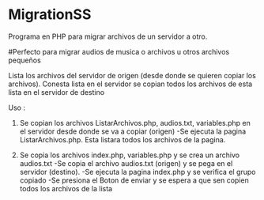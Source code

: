 # MigrationSS
Programa en PHP para migrar archivos de un servidor a otro.

#Perfecto para migrar audios de musica o archivos u otros archivos pequeños

Lista los archivos del servidor de origen (desde donde se quieren copiar los archivos). Conesta lista en el servidor se 
copian todos los archivos de esta lista en el servidor de destino

Uso :
1) Se copian los archivos ListarArchivos.php, audios.txt, variables.php en el servidor desde donde se va a copiar (origen)
  -Se ejecuta la pagina ListarArchivos.php. Esta listara todos los archivos de la pagina.
  

2) Se copia los archivos index.php, variables.php y se crea un archivo audios.txt
  -Se copia el archivo audios.txt (origen) y se pega en el servidor (destino).
  -Se ejecuta la pagina index.php y se verifica el grupo copiado
  -Se presiona el Boton de enviar y se espera a que sen copien todos los archivos de la lista
  
    
  
